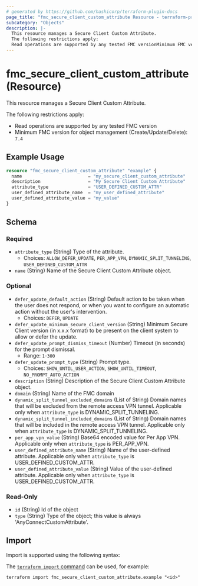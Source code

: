 ```yaml
---
# generated by https://github.com/hashicorp/terraform-plugin-docs
page_title: "fmc_secure_client_custom_attribute Resource - terraform-provider-fmc"
subcategory: "Objects"
description: |-
  This resource manages a Secure Client Custom Attribute.
  The following restrictions apply:
  Read operations are supported by any tested FMC versionMinimum FMC version for object management (Create/Update/Delete): 7.4
---
```


# fmc_secure_client_custom_attribute (Resource)

This resource manages a Secure Client Custom Attribute.

The following restrictions apply:
  - Read operations are supported by any tested FMC version
  - Minimum FMC version for object management (Create/Update/Delete): `7.4`

## Example Usage

```terraform
resource "fmc_secure_client_custom_attribute" "example" {
  name                         = "my_secure_client_custom_attribute"
  description                  = "My Secure Client Custom Attribute"
  attribute_type               = "USER_DEFINED_CUSTOM_ATTR"
  user_defined_attribute_name  = "my_user_defined_attribute"
  user_defined_attribute_value = "my_value"
}
```

<!-- schema generated by tfplugindocs -->
## Schema

### Required

- `attribute_type` (String) Type of the attribute.
  - Choices: `ALLOW_DEFER_UPDATE`, `PER_APP_VPN`, `DYNAMIC_SPLIT_TUNNELING`, `USER_DEFINED_CUSTOM_ATTR`
- `name` (String) Name of the Secure Client Custom Attribute object.

### Optional

- `defer_update_default_action` (String) Default action to be taken when the user does not respond, or when you want to configure an automatic action without the user's intervention.
  - Choices: `DEFER`, `UPDATE`
- `defer_update_minimum_secure_client_version` (String) Minimum Secure Client version (in x.x.x format) to be present on the client system to allow or defer the update.
- `defer_update_prompt_dismiss_timeout` (Number) Timeout (in seconds) for the prompt dismissal.
  - Range: `1`-`300`
- `defer_update_prompt_type` (String) Prompt type.
  - Choices: `SHOW_UNTIL_USER_ACTION`, `SHOW_UNTIL_TIMEOUT`, `NO_PROMPT_AUTO_ACTION`
- `description` (String) Description of the Secure Client Custom Attribute object.
- `domain` (String) Name of the FMC domain
- `dynamic_split_tunnel_excluded_domains` (List of String) Domain names that will be excluded from the remote access VPN tunnel. Applicable only when `attribute_type` is DYNAMIC_SPLIT_TUNNELING.
- `dynamic_split_tunnel_included_domains` (List of String) Domain names that will be included in the remote access VPN tunnel. Applicable only when `attribute_type` is DYNAMIC_SPLIT_TUNNELING.
- `per_app_vpn_value` (String) Base64 encoded value for Per App VPN. Applicable only when `attribute_type` is PER_APP_VPN.
- `user_defined_attribute_name` (String) Name of the user-defined attribute. Applicable only when `attribute_type` is USER_DEFINED_CUSTOM_ATTR.
- `user_defined_attribute_value` (String) Value of the user-defined attribute. Applicable only when `attribute_type` is USER_DEFINED_CUSTOM_ATTR.

### Read-Only

- `id` (String) Id of the object
- `type` (String) Type of the object; this value is always 'AnyConnectCustomAttribute'.

## Import

Import is supported using the following syntax:

The [`terraform import` command](https://developer.hashicorp.com/terraform/cli/commands/import) can be used, for example:

```shell
terraform import fmc_secure_client_custom_attribute.example "<id>"
```
